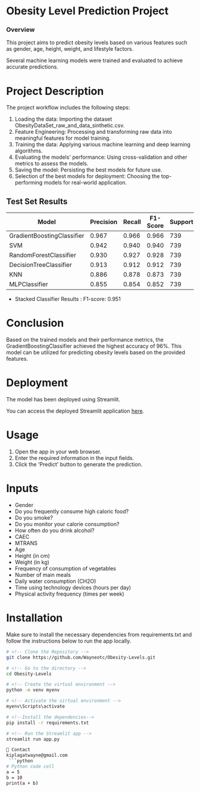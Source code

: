 # Obesity Level Prediction Project
### Overview
This project aims to predict obesity levels based on various features such as gender, age, height, weight, and lifestyle factors.

Several machine learning models were trained and evaluated to achieve accurate predictions.

# Project Description
The project workflow includes the following steps:

1. Loading the data: Importing the dataset ObesityDataSet_raw_and_data_sinthetic.csv.
2. Feature Engineering: Processing and transforming raw data into meaningful features for model training.
3. Training the data: Applying various machine learning and deep learning algorithms.
4. Evaluating the models' performance: Using cross-validation and other metrics to assess the models.
5. Saving the model: Persisting the best models for future use.
6. Selection of the best models for deployment: Choosing the top-performing models for real-world application.

## Test Set Results
| Model                       | Precision | Recall | F1-Score | Support | Accuracy |
|-----------------------------|-----------|--------|----------|---------|----------|
| GradientBoostingClassifier  | 0.967     | 0.966  | 0.966    | 739     | 0.966    |
| SVM                         | 0.942     | 0.940  | 0.940    | 739     | 0.940    |
| RandomForestClassifier      | 0.930     | 0.927  | 0.928    | 739     | 0.927    |
| DecisionTreeClassifier      | 0.913     | 0.912  | 0.912    | 739     | 0.912    |
| KNN                         | 0.886     | 0.878  | 0.873    | 739     | 0.878    |
| MLPClassifier               | 0.855     | 0.854  | 0.852    | 739     | 0.854    |

- Stacked Classifier Results : F1-score: 0.951
# Conclusion
Based on the trained models and their performance metrics, the GradientBoostingClassifier achieved the highest accuracy of 96%. This model can be utilized for predicting obesity levels based on the provided features.

# Deployment
The model has been deployed using Streamlit.

You can access the deployed Streamlit application [here](https://obesity-levelsgit-3mnn7sqzxuxrjjh8dtd5zo.streamlit.app/).

# Usage
1. Open the app in your web browser.
2. Enter the required information in the input fields.
3. Click the 'Predict' button to generate the prediction.

# Inputs
- Gender
- Do you frequently consume high caloric food?
- Do you smoke?
- Do you monitor your calorie consumption?
- How often do you drink alcohol?
- CAEC
- MTRANS
- Age
- Height (in cm)
- Weight (in kg)
- Frequency of consumption of vegetables
- Number of main meals
- Daily water consumption (CH2O)
- Time using technology devices (hours per day)
- Physical activity frequency (times per week)
# Installation
Make sure to install the necessary dependencies from requirements.txt and follow the instructions below to run the app locally.
```sh
# <!-- Clone the Repository -->
git clone https://github.com/Wayneotc/Obesity-Levels.git

# <!-- Go to the directory -->
cd Obesity-Levels

# <!-- Create the virtual environment -->
python -m venv myenv

# <!-- Activate the virtual environment -->
myenv\Scripts\activate

# <!--Install the dependencies-->
pip install -r requirements.txt

# <!-- Run the Streamlit app -->
streamlit run app.py

🤝 Contact
kiplagatwayne@gmail.com
 ```python
# Python code cell
a = 5
b = 10
print(a + b)






